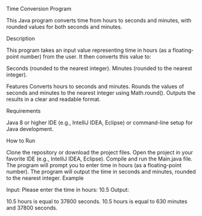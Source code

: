 Time Conversion Program

This Java program converts time from hours to seconds and minutes, with rounded values for both seconds and minutes.

Description

This program takes an input value representing time in hours (as a floating-point number) from the user. It then converts this value to:

Seconds (rounded to the nearest integer).
Minutes (rounded to the nearest integer).


Features
Converts hours to seconds and minutes.
Rounds the values of seconds and minutes to the nearest integer using Math.round().
Outputs the results in a clear and readable format.


Requirements

Java 8 or higher
IDE (e.g., IntelliJ IDEA, Eclipse) or command-line setup for Java development.


How to Run

Clone the repository or download the project files.
Open the project in your favorite IDE (e.g., IntelliJ IDEA, Eclipse).
Compile and run the Main.java file.
The program will prompt you to enter time in hours (as a floating-point number).
The program will output the time in seconds and minutes, rounded to the nearest integer.
Example


Input:
Please enter the time in hours:
10.5
Output:

10.5 hours is equal to 37800 seconds.
10.5 hours is equal to 630 minutes and 37800 seconds.

